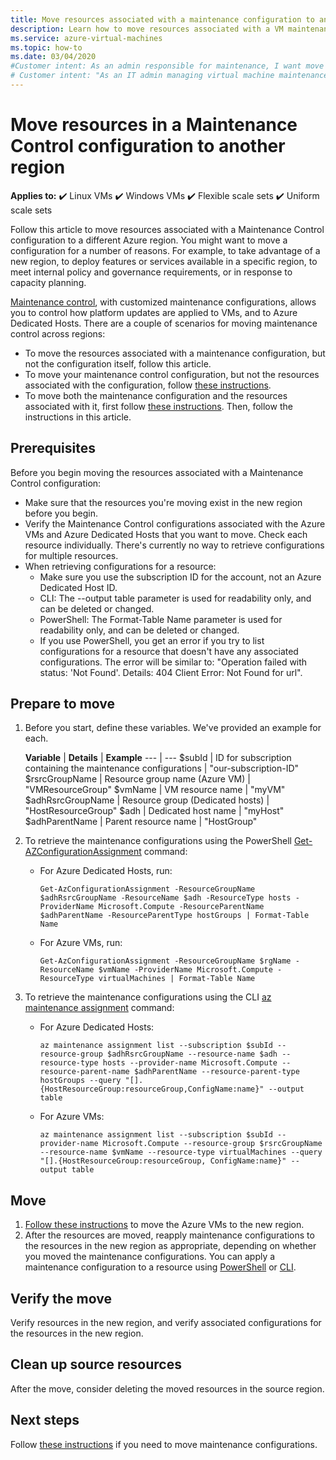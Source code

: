 ```yaml
---
title: Move resources associated with a maintenance configuration to another region
description: Learn how to move resources associated with a VM maintenance configuration to another Azure region
ms.service: azure-virtual-machines
ms.topic: how-to
ms.date: 03/04/2020
#Customer intent: As an admin responsible for maintenance, I want move resources associated with a Maintenance Control configuration to another Azure region.
# Customer intent: "As an IT admin managing virtual machine maintenance, I want to move resources associated with a Maintenance Control configuration to another Azure region so that I can leverage new regional features and comply with internal policies."
---
```



# Move resources in a Maintenance Control configuration to another region

**Applies to:** :heavy_check_mark: Linux VMs :heavy_check_mark: Windows VMs :heavy_check_mark: Flexible scale sets :heavy_check_mark: Uniform scale sets

Follow this article to move resources associated with a Maintenance Control configuration to a different Azure region. You might want to move a configuration for a number of reasons. For example, to take advantage of a new region, to deploy features or services available in a specific region, to meet internal policy and governance requirements, or in response to capacity planning.

[Maintenance control](maintenance-configurations.md), with customized maintenance configurations, allows you to control how platform updates are applied to VMs, and to Azure Dedicated Hosts. There are a couple of scenarios for moving maintenance control across regions:

- To move the resources associated with a maintenance configuration, but not the configuration itself, follow this article.
- To move your maintenance control configuration, but not the resources associated with the configuration, follow [these instructions](move-region-maintenance-configuration.md).
- To move both the maintenance configuration and the resources associated with it, first follow [these instructions](move-region-maintenance-configuration.md). Then, follow the instructions in this article.

## Prerequisites

Before you begin moving the resources associated with a Maintenance Control configuration:

- Make sure that the resources you're moving exist in the new region before you begin.
- Verify the Maintenance Control configurations associated with the Azure VMs and Azure Dedicated Hosts that you want to move. Check each resource individually. There's currently no way to retrieve configurations for multiple resources.
- When retrieving configurations for a resource:
    - Make sure you use the subscription ID for the account, not an Azure Dedicated Host ID.
    - CLI: The --output table  parameter is used for readability only, and can be deleted or changed.
    - PowerShell: The Format-Table Name parameter is used for readability only, and can be deleted or changed.
    - If you use PowerShell, you get an error if you try to list configurations for a resource that doesn't have any associated configurations. The error will be similar to: "Operation failed with status: 'Not Found'. Details: 404 Client Error: Not Found for url".

    
## Prepare to move

1. Before you start, define these variables. We've provided an example for each.

    **Variable** | **Details** | **Example**
    --- | ---
    $subId | ID for subscription containing the maintenance configurations | "our-subscription-ID"
    $rsrcGroupName | Resource group name (Azure VM) | "VMResourceGroup"
    $vmName | VM resource name |  "myVM"
    $adhRsrcGroupName |  Resource group (Dedicated hosts) | "HostResourceGroup"
    $adh | Dedicated host name | "myHost"
    $adhParentName | Parent resource name | "HostGroup"
    
2. To retrieve the maintenance configurations using the PowerShell [Get-AZConfigurationAssignment](/powershell/module/az.maintenance/get-azconfigurationassignment) command:

    - For Azure Dedicated Hosts, run:
        ```
        Get-AzConfigurationAssignment -ResourceGroupName $adhRsrcGroupName -ResourceName $adh -ResourceType hosts -ProviderName Microsoft.Compute -ResourceParentName $adhParentName -ResourceParentType hostGroups | Format-Table Name
        ```

    - For Azure VMs, run:

        ```
        Get-AzConfigurationAssignment -ResourceGroupName $rgName -ResourceName $vmName -ProviderName Microsoft.Compute -ResourceType virtualMachines | Format-Table Name
        ```
3. To retrieve the maintenance configurations using the CLI [az maintenance assignment](/cli/azure/maintenance/assignment) command:

    - For Azure Dedicated Hosts:

        ```
        az maintenance assignment list --subscription $subId --resource-group $adhRsrcGroupName --resource-name $adh --resource-type hosts --provider-name Microsoft.Compute --resource-parent-name $adhParentName --resource-parent-type hostGroups --query "[].{HostResourceGroup:resourceGroup,ConfigName:name}" --output table
        ```

    - For Azure VMs:

        ```
        az maintenance assignment list --subscription $subId --provider-name Microsoft.Compute --resource-group $rsrcGroupName --resource-name $vmName --resource-type virtualMachines --query "[].{HostResourceGroup:resourceGroup, ConfigName:name}" --output table
        ```


## Move 

1. [Follow these instructions](/azure/site-recovery/azure-to-azure-tutorial-migrate?toc=/azure/virtual-machines/windows/toc.json&bc=/azure/virtual-machines/windows/breadcrumb/toc.json) to move the Azure VMs to the new region.
2. After the resources are moved, reapply maintenance configurations to the resources in the new region as appropriate, depending on whether you moved the maintenance configurations. You can apply a maintenance configuration to a resource using [PowerShell](../virtual-machines/maintenance-configurations-powershell.md) or [CLI](../virtual-machines/maintenance-configurations-cli.md).


## Verify the move

Verify resources in the new region, and verify associated configurations for the resources in the new region. 

## Clean up source resources

After the move, consider deleting the moved resources in the source region.


## Next steps

Follow [these instructions](move-region-maintenance-configuration.md) if you need to move maintenance configurations. 
